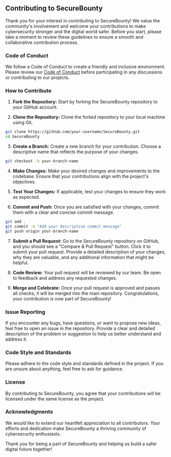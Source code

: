 ## Contributing to SecureBounty

Thank you for your interest in contributing to SecureBounty! We value the community's involvement and welcome your contributions to make cybersecurity stronger and the digital world safer. Before you start, please take a moment to review these guidelines to ensure a smooth and collaborative contribution process.

### Code of Conduct

We follow a Code of Conduct to create a friendly and inclusive environment. Please review our [Code of Conduct](https://github.com/SecureBounty/codeofconduct) before participating in any discussions or contributing to our projects.

### How to Contribute

1. **Fork the Repository:** Start by forking the SecureBounty repository to your GitHub account.

2. **Clone the Repository:** Clone the forked repository to your local machine using Git.

```bash
git clone https://github.com/your-username/SecureBounty.git
cd SecureBounty
```

3. **Create a Branch:** Create a new branch for your contribution. Choose a descriptive name that reflects the purpose of your changes.

```bash
git checkout -b your-branch-name
```

4. **Make Changes:** Make your desired changes and improvements to the codebase. Ensure that your contributions align with the project's objectives.

5. **Test Your Changes:** If applicable, test your changes to ensure they work as expected.

6. **Commit and Push:** Once you are satisfied with your changes, commit them with a clear and concise commit message.

```bash
git add .
git commit -m "Add your descriptive commit message"
git push origin your-branch-name
```

7. **Submit a Pull Request:** Go to the SecureBounty repository on GitHub, and you should see a "Compare & Pull Request" button. Click it to submit your pull request. Provide a detailed description of your changes, why they are valuable, and any additional information that might be helpful.

8. **Code Review:** Your pull request will be reviewed by our team. Be open to feedback and address any requested changes.

9. **Merge and Celebrate:** Once your pull request is approved and passes all checks, it will be merged into the main repository. Congratulations, your contribution is now part of SecureBounty!

### Issue Reporting

If you encounter any bugs, have questions, or want to propose new ideas, feel free to open an issue in the repository. Provide a clear and detailed description of the problem or suggestion to help us better understand and address it.

### Code Style and Standards

Please adhere to the code style and standards defined in the project. If you are unsure about anything, feel free to ask for guidance.

### License

By contributing to SecureBounty, you agree that your contributions will be licensed under the same license as the project.

### Acknowledgments

We would like to extend our heartfelt appreciation to all contributors. Your efforts and dedication make SecureBounty a thriving community of cybersecurity enthusiasts.

Thank you for being a part of SecureBounty and helping us build a safer digital future together!
